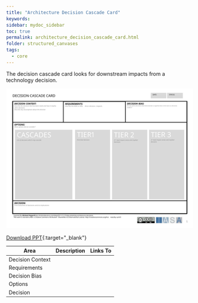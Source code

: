 ```yaml
---
title: "Architecture Decision Cascade Card"
keywords: 
sidebar: mydoc_sidebar
toc: true
permalink: architecture_decision_cascade_card.html
folder: structured_canvases
tags: 
  - core
---
```


The decision cascade card looks for downstream impacts from a technology decision.

![image001](media/architecture_decision_cascade_card_001.svg)

[Download PPT](media/ppt/architecture_decision_cascade_card.ppt){:target="_blank"}

| Area | Description | Links To |
| --- | --- | --- |
| Decision Context |   |   |
| Requirements |   |   |
| Decision Bias |   |   |
| Options |   |   |
| Decision |   |   |



